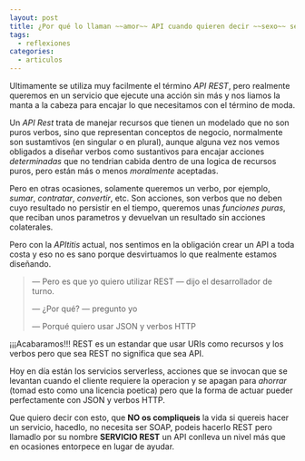 ```yaml
---
layout: post
title: ¿Por qué lo llaman ~~amor~~ API cuando quieren decir ~~sexo~~ servicio?
tags:
  - reflexiones
categories:
  - articulos
---
```

Ultimamente se utiliza muy facilmente el término _API REST_, pero realmente queremos en un servicio que ejecute una acción sin más y nos liamos la manta a la cabeza para encajar lo que necesitamos con el término de moda.



<!--more-->

 Un _API Rest_ trata de manejar recursos que tienen un modelado que no son puros verbos, sino que representan conceptos de negocio, normalmente son sustamtivos (en singular o en plural), aunque alguna vez nos vemos obligados a diseñar verbos como sustantivos para encajar acciones _determinadas_ que no tendrian cabida dentro de una logica de recursos puros, pero están más o menos _moralmente_ aceptadas.

Pero en otras ocasiones, solamente queremos un verbo, por ejemplo, _sumar_, _contratar_, _convertir_, etc. Son acciones, son verbos que no deben cuyo resultado no persistir en el tiempo, queremos unas _funciones puras_, que reciban unos parametros y devuelvan un resultado sin acciones colaterales.

Pero con la _APItitis_ actual, nos sentimos en la obligación crear un API a toda costa y eso no es sano porque desvirtuamos lo que realmente estamos diseñando.

> — Pero es que yo quiero utilizar REST
— dijo el desarrollador de turno.
>
> — ¿Por qué?
— pregunto yo
>
> — Porqué quiero usar JSON y verbos HTTP

¡¡¡Acabaramos!!! REST es un estandar que usar URIs como recursos y los verbos pero que sea REST no significa que sea API.

Hoy en día están los servicios serverless, acciones que se invocan que se levantan cuando el cliente requiere la operacion y se apagan para _ahorrar_ (tomad esto como una licencia poetica) pero que la forma de actuar pueder perfectamente con JSON y verbos HTTP.

Que quiero decir con esto, que **NO os compliqueis** la vida si quereis hacer un servicio, hacedlo, no necesita ser SOAP, podeis hacerlo REST pero llamadlo por su nombre **SERVICIO REST** un API conlleva un nivel más que en ocasiones entorpece en lugar de ayudar.
